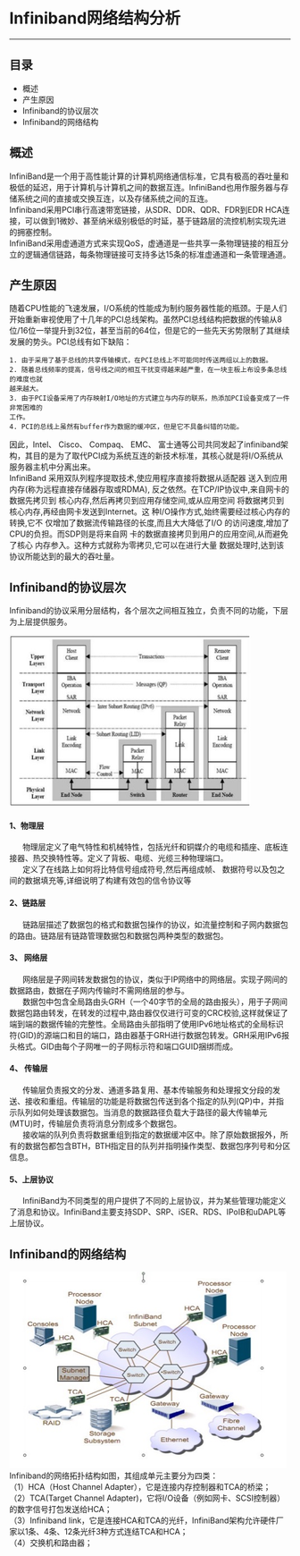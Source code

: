 # Infiniband网络结构分析
***
## 目录
* 概述
* 产生原因
* Infiniband的协议层次
* Infiniband的网络结构

## 概述

InfiniBand是一个用于高性能计算的计算机网络通信标准，它具有极高的吞吐量和极低的延迟，用于计算机与计算机之间的数据互连。InfiniBand也用作服务器与存储系统之间的直接或交换互连，以及存储系统之间的互连。  
Infiniband采用PCI串行高速带宽链接，从SDR、DDR、QDR、FDR到EDR HCA连接，可以做到1微妙、甚至纳米级别极低的时延，基于链路层的流控机制实现先进的拥塞控制。  
InfiniBand采用虚通道方式来实现QoS，虚通道是一些共享一条物理链接的相互分立的逻辑通信链路，每条物理链接可支持多达15条的标准虚通道和一条管理通道。
## 产生原因
随着CPU性能的飞速发展，I/O系统的性能成为制约服务器性能的瓶颈。于是人们开始重新审视使用了十几年的PCI总线架构。虽然PCI总线结构把数据的传输从8位/16位一举提升到32位，甚至当前的64位，但是它的一些先天劣势限制了其继续发展的势头。PCI总线有如下缺陷：
  
	1. 由于采用了基于总线的共享传输模式，在PCI总线上不可能同时传送两组以上的数据。 
	2. 随着总线频率的提高，信号线之间的相互干扰变得越来越严重，在一块主板上布设多条总线的难度也就
	越来越大。
	3. 由于PCI设备采用了内存映射I/O地址的方式建立与内存的联系，热添加PCI设备变成了一件非常困难的
	工作。
	4. PCI的总线上虽然有buffer作为数据的缓冲区，但是它不具备纠错的功能。
 

因此，Intel、 Cisco、 Compaq、 EMC、 富士通等公司共同发起了infiniband架构，其目的是为了取代PCI成为系统互连的新技术标准，其核心就是将I/O系统从服务器主机中分离出来。  
InfiniBand 采用双队列程序提取技术,使应用程序直接将数据从适配器 送入到应用内存(称为远程直接存储器存取或RDMA), 反之依然。在TCP/IP协议中,来自网卡的数据先拷贝到 核心内存,然后再拷贝到应用存储空间,或从应用空间 将数据拷贝到核心内存,再经由网卡发送到Internet。这 种I/O操作方式,始终需要经过核心内存的转换,它不 仅增加了数据流传输路径的长度,而且大大降低了I/O 的访问速度,增加了CPU的负担。而SDP则是将来自网 卡的数据直接拷贝到用户的应用空间,从而避免了核心 内存参入。这种方式就称为零拷贝,它可以在进行大量 数据处理时,达到该协议所能达到的最大的吞吐量。  

## Infiniband的协议层次

Infiniband的协议采用分层结构，各个层次之间相互独立，负责不同的功能，下层为上层提供服务。  

![alt 图标](https://github.com/MQ-Hu/hello-world/blob/master/images/3.1.png)

#### 1、物理层
      物理层定义了电气特性和机械特性，包括光纤和铜媒介的电缆和插座、底板连接器、热交换特性等。定义了背板、电缆、光缆三种物理端口。  
      定义了在线路上如何将比特信号组成符号,然后再组成帧、 数据符号以及包之间的数据填充等,详细说明了构建有效包的信令协议等

#### 2、链路层
      链路层描述了数据包的格式和数据包操作的协议，如流量控制和子网内数据包的路由。链路层有链路管理数据包和数据包两种类型的数据包。

#### 3、 网络层
      网络层是子网间转发数据包的协议，类似于IP网络中的网络层。实现子网间的数据路由，数据在子网内传输时不需网络层的参与。  
      数据包中包含全局路由头GRH（一个40字节的全局的路由报头），用于子网间数据包路由转发，在转发的过程中,路由器仅仅进行可变的CRC校验,这样就保证了端到端的数据传输的完整性。全局路由头部指明了使用IPv6地址格式的全局标识符(GID)的源端口和目的端口，路由器基于GRH进行数据包转发。GRH采用IPv6报头格式。GID由每个子网唯一的子网标示符和端口GUID捆绑而成。

#### 4、 传输层
      传输层负责报文的分发、通道多路复用、基本传输服务和处理报文分段的发送、接收和重组。传输层的功能是将数据包传送到各个指定的队列(QP)中，并指示队列如何处理该数据包。当消息的数据路径负载大于路径的最大传输单元(MTU)时，传输层负责将消息分割成多个数据包。  
      接收端的队列负责将数据重组到指定的数据缓冲区中。除了原始数据报外，所有的数据包都包含BTH，BTH指定目的队列并指明操作类型、数据包序列号和分区信息。

#### 5、上层协议
      InfiniBand为不同类型的用户提供了不同的上层协议，并为某些管理功能定义了消息和协议。InfiniBand主要支持SDP、SRP、iSER、RDS、IPoIB和uDAPL等上层协议。

## Infiniband的网络结构

![alt 图标](https://github.com/MQ-Hu/hello-world/blob/master/images/3.2.png)  
Infiniband的网络拓扑结构如图，其组成单元主要分为四类：  
（1）HCA（Host Channel Adapter），它是连接内存控制器和TCA的桥梁；  
（2）TCA(Target Channel Adapter)，它将I/O设备（例如网卡、SCSI控制器）的数字信号打包发送给HCA；  
（3）Infiniband link，它是连接HCA和TCA的光纤，InfiniBand架构允许硬件厂家以1条、4条、12条光纤3种方式连结TCA和HCA；  
（4）交换机和路由器；  
